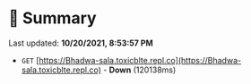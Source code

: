 # 📖 Summary
Last updated: **10/20/2021, 8:53:57 PM**

- `GET` [https://Bhadwa-sala.toxicblte.repl.co](https://Bhadwa-sala.toxicblte.repl.co) - **Down** (120138ms)
